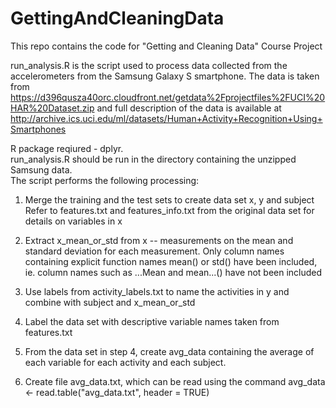 GettingAndCleaningData
======================

This repo contains the code for "Getting and Cleaning Data" Course Project

run_analysis.R is the script used to process data collected from the accelerometers from the Samsung Galaxy S smartphone.
The data is taken from https://d396qusza40orc.cloudfront.net/getdata%2Fprojectfiles%2FUCI%20HAR%20Dataset.zip
and full description of the data is available at http://archive.ics.uci.edu/ml/datasets/Human+Activity+Recognition+Using+Smartphones

R package reqiured - dplyr.  
run_analysis.R should be run in the directory containing the unzipped Samsung data.  
The script performs the following processing:

1. Merge the training and the test sets to create data set x, y and subject
Refer to features.txt and features_info.txt from the original data set for details on variables in x

2. Extract x_mean_or_std from x -- measurements on the mean and standard deviation for each measurement. 
Only column names containing explicit function names mean() or std() have been included,
ie. column names such as ...Mean and mean...() have not been included

3. Use labels from activity_labels.txt to name the activities in y and combine with subject and x_mean_or_std

4. Label the data set with descriptive variable names taken from features.txt

5. From the data set in step 4, create avg_data containing the average of each variable for each activity and each subject.

6. Create file avg_data.txt, which can be read using the command 
avg_data <- read.table("avg_data.txt", header = TRUE)
